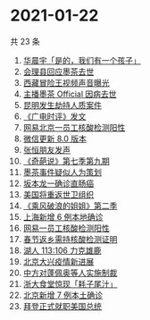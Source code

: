 # 2021-01-22

共 23 条

<!-- BEGIN -->
<!-- 最后更新时间 Fri Jan 22 2021 23:20:14 GMT+0800 (CST) -->

1. [华晨宇「是的，我们有一个孩子」](https://www.zhihu.com/search?q=华晨宇张碧晨)
2. [会理县回应墨茶去世](https://www.zhihu.com/search?q=墨茶)
3. [西藏冒险王视频声音曝光](https://www.zhihu.com/search?q=西藏冒险王)
4. [主播墨茶 Official 因病去世](https://www.zhihu.com/search?q=墨茶)
5. [昆明发生劫持人质案件](https://www.zhihu.com/search?q=昆明劫持)
6. [《广电时评》发文](https://www.zhihu.com/search?q=广电封杀郑爽)
7. [网易北京一员工核酸检测阳性](https://www.zhihu.com/search?q=网易)
8. [微信更新 8.0 版本](https://www.zhihu.com/search?q=微信更新)
9. [张恒朋友发声](https://www.zhihu.com/search?q=张恒朋友采访)
10. [《奇葩说》第七季第九期](https://www.zhihu.com/search?q=奇葩说)
11. [墨茶事件疑似人为策划](https://www.zhihu.com/search?q=墨茶反转)
12. [坂本龙一确诊直肠癌](https://www.zhihu.com/search?q=坂本龙一)
13. [美国将重返世卫组织](https://www.zhihu.com/search?q=美国重返世卫组织)
14. [《乘风破浪的姐姐》第二季](https://www.zhihu.com/search?q=浪姐2)
15. [上海新增 6 例本地确诊](https://www.zhihu.com/search?q=上海新增)
16. [网易一员工核酸检测阳性](https://www.zhihu.com/search?q=网易)
17. [春节返乡需持核酸检测证明](https://www.zhihu.com/search?q=春节返乡)
18. [湖人 113:106 力克雄鹿](https://www.zhihu.com/search?q=湖人)
19. [北京大兴疫情新进展](https://www.zhihu.com/search?q=大兴疫情)
20. [中方对蓬佩奥等人实施制裁](https://www.zhihu.com/search?q=制裁蓬佩奥)
21. [浙大食堂惊现「耗子尾汁」](https://www.zhihu.com/search?q=浙大食堂)
22. [北京新增 7 例本土确诊](https://www.zhihu.com/search?q=大兴疫情)
23. [拜登正式就职美国总统](https://www.zhihu.com/search?q=拜登就职美国总统)

<!-- END -->
